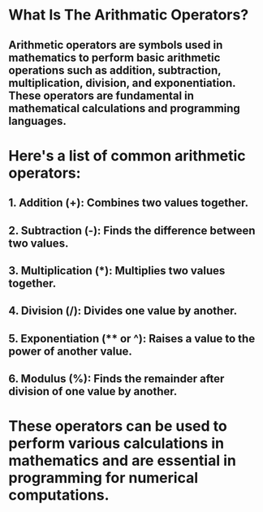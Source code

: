# What Is The Arithmatic Operators?

## Arithmetic operators are symbols used in mathematics to perform basic arithmetic operations such as addition, subtraction, multiplication, division, and exponentiation. These operators are fundamental in mathematical calculations and programming languages. 
# Here's a list of common arithmetic operators:

## 1. Addition (+): Combines two values together.
## 2. Subtraction (-): Finds the difference between two values.
## 3. Multiplication (*): Multiplies two values together.
## 4. Division (/): Divides one value by another.
## 5. Exponentiation (** or ^): Raises a value to the power of another value.
## 6. Modulus (%): Finds the remainder after division of one value by another.

# These operators can be used to perform various calculations in mathematics and are essential in programming for numerical computations.